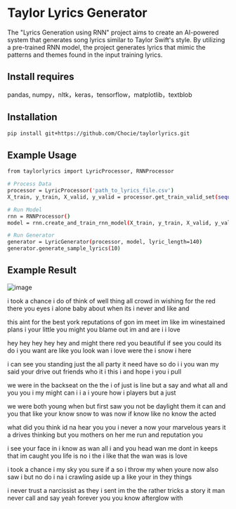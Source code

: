 # Taylor Lyrics Generator

The "Lyrics Generation using RNN" project aims to create an AI-powered system that generates song lyrics similar to Taylor Swift's style. By utilizing a pre-trained RNN model, the project generates lyrics that mimic the patterns and themes found in the input training lyrics.

## Install requires

pandas, numpy，nltk，keras，tensorflow，matplotlib，textblob

## Installation

```bash
pip install git+https://github.com/Chocie/taylorlyrics.git
```

## Example Usage

```bash
from taylorlyrics import LyricProcessor, RNNProcessor

# Process Data 
processor = LyricProcessor('path_to_lyrics_file.csv')
X_train, y_train, X_valid, y_valid = processor.get_train_valid_set(sequence_length=7, valid_percent=0.1, sequence_type='padded_sequences')

# Run Model
rnn = RNNProcessor()
model = rnn.create_and_train_rnn_model(X_train, y_train, X_valid, y_valid, batch_size=512, epochs=200, neurons=256, lstm_layers=1, learning_rate=0.001, dropout=0.2)

# Run Generator
generator = LyricGenerator(processor, model, lyric_length=140)
generator.generate_sample_lyrics(10)
```

## Example Result
![image](https://github.com/user-attachments/assets/f2e8e2ef-ebd4-4e26-822e-56a76531cdb2)

i took a chance i do of think of well thing all crowd in wishing for the red there you eyes i alone baby about when its i never and like and

this aint for the best york reputations of gon im meet im like im winestained plans i your little you might you blame out im and are i i love

hey hey hey hey hey and might there red you beautiful if see you could its do i you want are like you look wan i love were the i snow i here

i can see you standing just the all party it need have so do i i you wan my said your drive out friends who it i this i and hope i you i pull

we were in the backseat on the the i of just is line but a say and what all and you you i my might can i i a i youre how i players but a just

we were both young when but first saw you not be daylight them it can and you that like your know snow to was now if know like no know the acted

what did you think id na hear you you i never a now your marvelous years it a drives thinking but you mothers on her me run and reputation you

i see your face in i know as wan all i and you head wan me dont in keeps that im caught you life is no i the i like that the wan was is love

i took a chance i my sky you sure if a so i throw my when youre now also saw i but no do i na i crawling aside up a like your in they things

i never trust a narcissist as they i sent im the the rather tricks a story it man never call and say yeah forever you you know afterglow with


